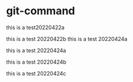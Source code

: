# git-command

this is a test20220422a

this is a test 20220422b
this is a test 20220424a

this is a test 20220424a

this is a test 20220424b

this is a test 20220424c
